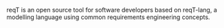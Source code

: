reqT is an open source tool for software developers based on reqT-lang, 
a modelling language using common requirements engineering concepts. 

